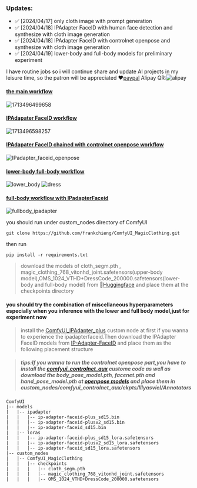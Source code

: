 ### Updates:
- ✅ [2024/04/17] only cloth image with prompt generation
- ✅ [2024/04/18] IPAdapter FaceID with human face detection and synthesize with cloth image generation
- ✅ [2024/04/18] IPAdapter FaceID with controlnet openpose and synthesize with cloth image generation
- ✅ [2024/04/19] lower-body and full-body models for preliminary experiment
  
I have routine jobs so i will continue share and update AI projects in my leisure time, so the patron will be appreciated ❤️[paypal](https://www.paypal.com/paypalme/frankchieng) Alipay QR:![alipay](https://github.com/frankchieng/ComfyUI_MagicClothing/assets/130369523/984b4def-b002-4ffb-9780-aeca290f94c3)


#### [the main workflow](https://github.com/frankchieng/ComfyUI_MagicClothing/blob/main/magic_clothing_workflow.json)
![1713496499658](https://github.com/frankchieng/ComfyUI_MagicClothing/assets/130369523/59f380c8-faf9-4544-ae57-3aa36021652c)

#### [IPAdapater FaceID workflow](https://github.com/frankchieng/ComfyUI_MagicClothing/blob/main/ipadapter_faceid_workflow.json)
![1713496598257](https://github.com/frankchieng/ComfyUI_MagicClothing/assets/130369523/05bd294f-fd9f-439e-bfbf-2da3541ebb79)

#### [IPAdapater FaceID chained with controlnet openpose workflow](https://github.com/frankchieng/ComfyUI_MagicClothing/blob/main/ipadapter_faceid_openpose_workflow.json)
![IPadapter_faceid_openpose](https://github.com/frankchieng/ComfyUI_MagicClothing/assets/130369523/3fca5f7f-f9db-410a-bc33-9f69f6442ecf)

#### [lower-body full-body workflow](https://github.com/frankchieng/ComfyUI_MagicClothing/blob/main/lower%26full_body_workflow.json)
![lower_body](https://github.com/frankchieng/ComfyUI_MagicClothing/assets/130369523/39a589fb-dea1-4985-84b3-d89bf46038b1)
![dress](https://github.com/frankchieng/ComfyUI_MagicClothing/assets/130369523/8204c985-5da8-4723-ba40-119da03b2df3)

#### [full-body workflow with IPadapterFaceid](https://github.com/frankchieng/ComfyUI_MagicClothing/blob/main/fullbody_ipadaterfaceid_workflow.json)
![fullbody_ipadapter](https://github.com/frankchieng/ComfyUI_MagicClothing/assets/130369523/be180181-3690-4803-a52b-47e6ee1192ab)

you should run under custom_nodes directory of ComfyUI
```shell
git clone https://github.com/frankchieng/ComfyUI_MagicClothing.git
```
then run 
```shell
pip install -r requirements.txt
```

> download the models of cloth_segm.pth , magic_clothing_768_vitonhd_joint.safetensors(upper-body model),OMS_1024_VTHD+DressCode_200000.safetensors(lower-body and full-body model) from 
 🤗[Huggingface](https://huggingface.co/ShineChen1024/MagicClothing) and place them at the checkpoints directory
#### you should try the combination of miscellaneous hyperparameters especially when you inference with the lower and full body model,just for experiment now
> install the [ComfyUI_IPAdapter_plus](https://github.com/cubiq/ComfyUI_IPAdapter_plus) custom node at first if you wanna to experience the ipadapterfaceid.Then download the IPAdapter FaceID models from [IP-Adapter-FaceID](https://huggingface.co/h94/IP-Adapter-FaceID) and place them as the following placement structure

> #####  tips:If you wanna to run the controlnet openpose part,you have to install the [comfyui_controlnet_aux](https://github.com/Fannovel16/comfyui_controlnet_aux) custome code as well as download the body_pose_model.pth, facenet.pth and hand_pose_model.pth at [openpose models](https://huggingface.co/lllyasviel/Annotators) and place them in custom_nodes/comfyui_controlnet_aux/ckpts/lllyasviel/Annotators
```text
ComfyUI
|-- models
|   |-- ipadapter
|   |   |-- ip-adapter-faceid-plus_sd15.bin
|   |   |-- ip-adapter-faceid-plusv2_sd15.bin
|   |   |-- ip-adapter-faceid_sd15.bin
|   |-- loras
|   |   |-- ip-adapter-faceid-plus_sd15_lora.safetensors
|   |   |-- ip-adapter-faceid-plusv2_sd15_lora.safetensors
|   |   |-- ip-adapter-faceid_sd15_lora.safetensors
|-- custom_nodes
|   |-- ComfyUI_MagicClothing
|   |   |-- checkpoints
|   |   |   |-- cloth_segm.pth
|   |   |   |-- magic_clothing_768_vitonhd_joint.safetensors
|   |   |   |-- OMS_1024_VTHD+DressCode_200000.safetensors
```

